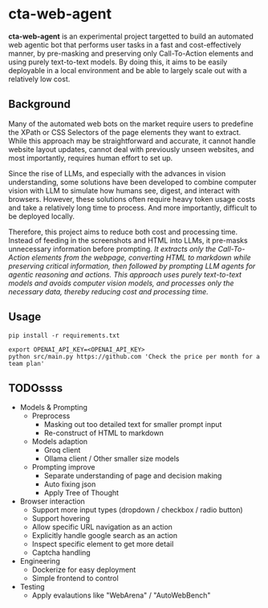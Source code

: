 # cta-web-agent
**cta-web-agent** is an experimental project targetted to build an automated web agentic bot that performs user tasks in a fast and cost-effectively manner, by pre-masking and preserving only Call-To-Action elements and using purely text-to-text models. By doing this, it aims to be easily deployable in a local environment and be able to largely scale out with a relatively low cost.

## Background
Many of the automated web bots on the market require users to predefine the XPath or CSS Selectors of the page elements they want to extract. While this approach may be straightforward and accurate, it cannot handle website layout updates, cannot deal with previously unseen websites, and most importantly, requires human effort to set up.

Since the rise of LLMs, and especially with the advances in vision understanding, some solutions have been developed to combine computer vision with LLM to simulate how humans see, digest, and interact with browsers. However, these solutions often require heavy token usage costs and take a relatively long time to process. And more importantly, difficult to be deployed locally.

Therefore, this project aims to reduce both cost and processing time. Instead of feeding in the screenshots and HTML into LLMs, it pre-masks unnecessary information before prompting. *It extracts only the Call-To-Action elements from the webpage, converting HTML to markdown while preserving critical information, then followed by prompting LLM agents for agentic reasoning and actions. This approach uses purely text-to-text models and avoids computer vision models, and processes only the necessary data, thereby reducing cost and processing time.* 

## Usage
```
pip install -r requirements.txt

export OPENAI_API_KEY=<OPENAI_API_KEY>
python src/main.py https://github.com 'Check the price per month for a team plan'
```

## TODOssss 
- Models & Prompting
    - Preprocess
        - Masking out too detailed text for smaller prompt input
        - Re-construct of HTML to markdown
    - Models adaption
        - Groq client
        - Ollama client / Other smaller size models
    - Prompting improve
        - Separate understanding of page and decision making
        - Auto fixing json
        - Apply Tree of Thought
- Browser interaction
    - Support more input types (dropdown / checkbox / radio button)
    - Support hovering
    - Allow specific URL navigation as an action
    - Explicitly handle google search as an action
    - Inspect specific element to get more detail
    - Captcha handling
- Engineering
    - Dockerize for easy deployment
    - Simple frontend to control
- Testing
    - Apply evalautions like "WebArena" / "AutoWebBench"